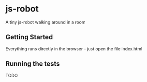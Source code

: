 # js-robot

A tiny js-robot walking around in a room

## Getting Started

Everything runs directly in the browser - just open the file index.html

## Running the tests

TODO
